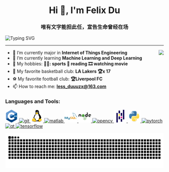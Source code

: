 <h1 align="center">Hi 👋, I'm Felix Du</h1>
<h3 align="center">唯有文字能担此任，宣告生命曾经在场</h3>
<!DOCTYPE html>
<html lang="en">
<head>
  <meta charset="UTF-8">
  <meta name="viewport" content="width=device-width, initial-scale=1.0">
</head>
<body>
    <img src="https://readme-typing-svg.demolab.com?font=Fira+Code&pause=1000&vCenter=true&width=435&lines=Welcome+to+my+GitHub+homepage.;I'm+a+student+from+GDOU(CSE).;" alt="Typing SVG">
</body>
</html>

------

<a href="https://github.com/Coekyun-Dou">
<img align="right" src="https://github-readme-stats.vercel.app/api?username=Coekyun-Dou&show_icons=true">
</a>

- 🔭 I’m currently major in <strong>Internet of Things Engineering</strong>
- 🌱 I’m currently learning <strong>Machine Learning and Deep Learning</strong>
- 💬 My hobbies: <strong>🏃‍♂️: sports 📔 reading 🎞️ watching movie</strong>
- 🏀 My favorite basketball club: <strong> LA Lakers 🏆x 17 </strong>
- ⚽  My favorite football club: <strong> 🏆Liverpool FC </strong>
- 📫 How to reach me: <strong>less_duuuzx@163.com</strong>



<h3 align="left">Languages and Tools:</h3>
<p align="left">  <a href="https://www.w3schools.com/cpp/" target="_blank" rel="noreferrer"> <img src="https://raw.githubusercontent.com/devicons/devicon/master/icons/cplusplus/cplusplus-original.svg" alt="cplusplus" width="40" height="40"/> </a> <a href="https://git-scm.com/" target="_blank" rel="noreferrer"> <img src="https://www.vectorlogo.zone/logos/git-scm/git-scm-icon.svg" alt="git" width="40" height="40"/> </a> <a href="https://www.linux.org/" target="_blank" rel="noreferrer"> <img src="https://raw.githubusercontent.com/devicons/devicon/master/icons/linux/linux-original.svg" alt="linux" width="40" height="40"/> </a> <a href="https://www.mathworks.com/" target="_blank" rel="noreferrer"> <img src="https://upload.wikimedia.org/wikipedia/commons/2/21/Matlab_Logo.png" alt="matlab" width="40" height="40"/> </a> <a href="https://www.mysql.com/" target="_blank" rel="noreferrer"> <img src="https://raw.githubusercontent.com/devicons/devicon/master/icons/mysql/mysql-original-wordmark.svg" alt="mysql" width="40" height="40"/> </a> <a href="https://nodejs.org" target="_blank" rel="noreferrer"> <img src="https://raw.githubusercontent.com/devicons/devicon/master/icons/nodejs/nodejs-original-wordmark.svg" alt="nodejs" width="40" height="40"/> </a> <a href="https://opencv.org/" target="_blank" rel="noreferrer"> <img src="https://www.vectorlogo.zone/logos/opencv/opencv-icon.svg" alt="opencv" width="40" height="40"/> </a> <a href="https://pandas.pydata.org/" target="_blank" rel="noreferrer"> <img src="https://raw.githubusercontent.com/devicons/devicon/2ae2a900d2f041da66e950e4d48052658d850630/icons/pandas/pandas-original.svg" alt="pandas" width="40" height="40"/> </a> <a href="https://www.python.org" target="_blank" rel="noreferrer"> <img src="https://raw.githubusercontent.com/devicons/devicon/master/icons/python/python-original.svg" alt="python" width="40" height="40"/> </a> <a href="https://pytorch.org/" target="_blank" rel="noreferrer"> <img src="https://www.vectorlogo.zone/logos/pytorch/pytorch-icon.svg" alt="pytorch" width="40" height="40"/> </a> <a href="https://www.qt.io/" target="_blank" rel="noreferrer"> <img src="https://upload.wikimedia.org/wikipedia/commons/0/0b/Qt_logo_2016.svg" alt="qt" width="40" height="40"/> </a> <a href="https://www.tensorflow.org" target="_blank" rel="noreferrer"> <img src="https://www.vectorlogo.zone/logos/tensorflow/tensorflow-icon.svg" alt="tensorflow" width="40" height="40"/> </a> </p>

<picture>
  <source media="(prefers-color-scheme: dark)" srcset="https://raw.githubusercontent.com/Coekyun-Dou/Coekyun-Dou/refs/heads/output/github-contribution-grid-snake-dark.svg">
  <source media="(prefers-color-scheme: light)" srcset="https://raw.githubusercontent.com/Coekyun-Dou/Coekyun-Dou/refs/heads/output/github-contribution-grid-snake.svg">
  <img alt="github contribution grid snake animation" src="https://raw.githubusercontent.com/Coekyun-Dou/Coekyun-Dou/refs/heads/output/github-contribution-grid-snake.svg">
</picture>

<!--
 ![GitHub Streak](https://streak-stats.demolab.com/?user=Coekyun-Dou)
--!>
